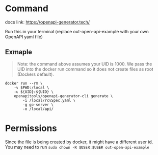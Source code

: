 # Command
docs link: https://openapi-generator.tech/

Run this in your terminal (replace out-open-api-example with your own OpenAPI yaml file)

## Exmaple

> Note: the command above assumes your UID is 1000. We pass the UID into the docker run command so it does not create files as root (Dockers default).

```
docker run --rm \
    -v $PWD:/local \
    -u ${UID}:${UID} \
    openapitools/openapi-generator-cli generate \
        -i /local/rcvSpec.yaml \
        -g go-server \
        -o /local/api/
```

# Permissions
Since the file is being created by docker, it might have a different user id. You may need to run `sudo chown -R $USER:$USER out-open-api-example`
